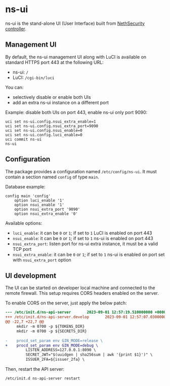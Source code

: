 # ns-ui

ns-ui is the stand-alone UI (User Interface) built from [NethSecurity controller](https://github.com/NethServer/nethsecurity-controller).

## Management UI

By default, the ns-ui management UI along with LuCI is available on standard HTTPS port 443
at the following URL:
- ns-ui: `/`
- LuCI: `/cgi-bin/luci`

You can:
- selectively disable or enable both UIs
- add an extra ns-ui instance on a different port

Example: disable both UIs on port 443, enable ns-ui only port 9090:
```
uci set ns-ui.config.nsui_extra_enable=1
uci set ns-ui.config.nsui_extra_port=9090
uci set ns-ui.config.nsui_enable=0
uci set ns-ui.config.luci_enable=0
uci commit ns-ui
ns-ui
```

## Configuration

The package provides a configuration named `/etc/config/ns-ui`.
It must contain a section named `config` of type `main`.

Database example:
```
config main 'config'
	option luci_enable '1'
	option nsui_enable '1'
	option nsui_extra_port '9090'
	option nsui_extra_enable '0'
```

Available options:
- `luci_enable`: it can be `0` or `1`; if set to `1` LuCI is enabled on port 443
- `nsui_enable`: it can be `0` or `1`; if set to `1` ns-ui is enabled on port 443
- `nsui_extra_port`: listen port for ns-ui extra instance, it must be a valid TCP port
- `nsui_extra_enable`: it can be `0` or `1`; if set to `1` ns-ui is enabled on port set with `nsui_extra_port` option

## UI development

The UI can be started on developer local machine and connected to the remote firewall.
This setup requires CORS headers enabled on the server.

To enable CORS on the server, just apply the below patch:
```diff
--- /etc/init.d/ns-api-server       2023-09-01 12:57:19.510000000 +0000
+++ /etc/init.d/ns-api-server.develop       2023-09-01 12:57:07.030000000 +0000
@@ -22,7 +22,7 @@
     mkdir -m 0700 -p ${TOKENS_DIR}
     mkdir -m 0700 -p ${SECRETS_DIR}
 
-    procd_set_param env GIN_MODE=release \
+    procd_set_param env GIN_MODE=debug \
         LISTEN_ADDRESS=127.0.0.1:8090 \
         SECRET_JWT="$(uuidgen | sha256sum | awk '{print $1}')" \
         ISSUER_2FA=${issuer_2fa} \
```

Then, restart the API server:
```
/etc/init.d ns-api-server restart
```
